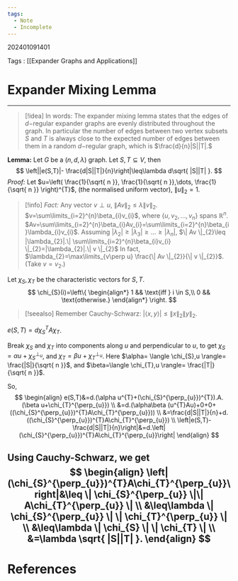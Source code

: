 ```yaml
---
tags:
  - Note
  - Incomplete
---
```

202401091401

Tags : [[Expander Graphs and Applications]]
# Expander Mixing Lemma
---

> [!idea] In words:
> The expander mixing lemma states that the edges of $d-$regular expander graphs are evenly distributed throughout the graph. In particular the number of edges between two vertex subsets $S$ and $T$ is always close to the expected number of edges between them in a random $d-$regular graph, which is $\frac{d}{n}|S||T|.$

**Lemma:** Let $G$ be a $(n,d,\lambda)$ graph. Let $S,T\subseteq V$, then
$$
\left||e(S,T)|- \frac{d|S||T|}{n}\right|\leq\lambda d\sqrt{ |S||T| }.
$$
*Proof:*
Let $u=\left( \frac{1}{\sqrt{ n }}, \frac{1}{\sqrt{ n }},\dots, \frac{1}{\sqrt{ n }} \right)^{T}$, (the normalised uniform vector), $\|u\|_{2}=1$.

> [!info] *Fact:* Any vector $v\perp u$, $\|Av\|_{2}\leq\lambda\|v\|_{2}$.
 $v=\sum\limits_{i=2}^{n}\beta_{i}v_{i}$, where $\{ u,v_{2},\dots,v_{n} \}$ spans $\mathbb{R}^{n}$. $Av=\sum\limits_{i=2}^{n}\beta_{i}Av_{i}=\sum\limits_{i=2}^{n}\beta_{i}\lambda_{i}v_{i}$.
 Assuming $|\lambda_{2}|\geq|\lambda_{3}|\geq\dots\geq|\lambda_{n}|$, $\| Av \|_{2}\leq |\lambda_{2}|.\| \sum\limits_{i=2}^{n}\beta_{i}v_{i} \|_{2}=|\lambda_{2}|.\| v \|_{2}$
 In fact, $\lambda_{2}=\max\limits_{v\perp u} \frac{\| Av \|_{2}}{\| v \|_{2}}$. (Take $v=v_{2}$.)

Let $\chi_{S},\chi_{T}$ be the characteristic vectors for $S,T$.
$$
\chi_{S}(i)=\left\{
\begin{align*}
1 && \text{iff } i \in S,\\
0 && \text{otherwise.}
\end{align*}
\right.
$$
> [!seealso] Remember Cauchy-Schwarz:
 $|\langle x,y \rangle|\leq \|x\|_{2}\|y\|_{2}$.

$e(S,T)=d\chi_{S}^{T}A\chi_{T}$.

Break $\chi_{S}$ and $\chi_{T}$ into components along $u$ and perpendicular to $u$, to get $\chi_{S}=\alpha u+\chi_{S}^{\perp_{u}}$, and $\chi_{T}=\beta u+\chi_{T}^{\perp_{u}}$.
Here $\alpha= \langle \chi_{S},u \rangle= \frac{|S|}{\sqrt{ n }}$, and $\beta=\langle \chi_{T},u \rangle= \frac{|T|}{\sqrt{ n }}$.

So,
$$
\begin{align}
e(S,T)&=d.(\alpha u^{T}+(\chi_{S}^{\perp_{u}})^{T}).A.(\beta u+\chi_{T}^{\perp_{u}}) \\
&=d.(\alpha\beta (u^{T}Au)+0+0+((\chi_{S}^{\perp_{u}})^{T}A\chi_{T}^{\perp_{u}})) \\
&=\frac{d|S||T|}{n}+d.((\chi_{S}^{\perp_{u}})^{T}A\chi_{T}^{\perp_{u}}) \\
\left|e(S,T)-\frac{d|S||T|}{n}\right|&=d.\left|(\chi_{S}^{\perp_{u}})^{T}A\chi_{T}^{\perp_{u}}\right|
\end{align}
$$

Using Cauchy-Schwarz, we get
$$
\begin{align}
\left|(\chi_{S}^{\perp_{u}})^{T}A\chi_{T}^{\perp_{u}}\right|&\leq \| \chi_{S}^{\perp_{u}} \|\| A\chi_{T}^{\perp_{u}} \|  \\
&\leq\lambda \| \chi_{S}^{\perp_{u}} \| \| \chi_{T}^{\perp_{u}} \|  \\
&\leq\lambda \| \chi_{S} \| \| \chi_{T} \|  \\
&=\lambda \sqrt{ |S||T| }.
\end{align}
$$
---

# References
